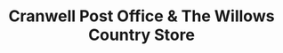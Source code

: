 ---
title: "Cranwell Post Office & The Willows Country Store"
url: /cranwell/cranwell-post-office-und-the-willows-country-store/
shop: Lebensmittel
---